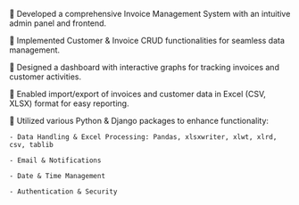 🔹 Developed a comprehensive Invoice Management System with an intuitive admin panel and frontend.

🔹 Implemented Customer & Invoice CRUD functionalities for seamless data management.

🔹 Designed a dashboard with interactive graphs for tracking invoices and customer activities.

🔹 Enabled import/export of invoices and customer data in Excel (CSV, XLSX) format for easy reporting.

🔹 Utilized various Python & Django packages to enhance functionality:

 	- Data Handling & Excel Processing: Pandas, xlsxwriter, xlwt, xlrd, csv, tablib
  
 	- Email & Notifications
  
 	- Date & Time Management

 	- Authentication & Security
